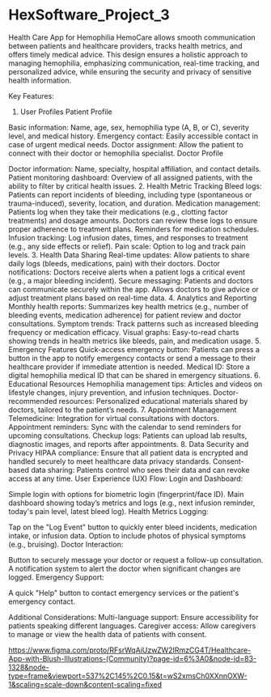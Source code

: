 # HexSoftware_Project_3
Health Care App for Hemophilia
HemoCare allows smooth communication between patients and healthcare providers, tracks health metrics, and offers timely medical advice.
This design ensures a holistic approach to managing hemophilia, emphasizing communication, real-time tracking, and personalized advice, 
while ensuring the security and privacy of sensitive health information.

Key Features:
1. User Profiles
Patient Profile

Basic information: Name, age, sex, hemophilia type (A, B, or C), severity level, and medical history.
Emergency contact: Easily accessible contact in case of urgent medical needs.
Doctor assignment: Allow the patient to connect with their doctor or hemophilia specialist.
Doctor Profile

Doctor information: Name, specialty, hospital affiliation, and contact details.
Patient monitoring dashboard: Overview of all assigned patients, with the ability to filter by critical health issues.
2. Health Metric Tracking
Bleed logs: Patients can report incidents of bleeding, including type (spontaneous or trauma-induced), severity, location, and duration.
Medication management:
Patients log when they take their medications (e.g., clotting factor treatments) and dosage amounts.
Doctors can review these logs to ensure proper adherence to treatment plans.
Reminders for medication schedules.
Infusion tracking: Log infusion dates, times, and responses to treatment (e.g., any side effects or relief).
Pain scale: Option to log and track pain levels.
3. Health Data Sharing
Real-time updates: Allow patients to share daily logs (bleeds, medications, pain) with their doctors.
Doctor notifications: Doctors receive alerts when a patient logs a critical event (e.g., a major bleeding incident).
Secure messaging:
Patients and doctors can communicate securely within the app.
Allows doctors to give advice or adjust treatment plans based on real-time data.
4. Analytics and Reporting
Monthly health reports: Summarizes key health metrics (e.g., number of bleeding events, medication adherence) for patient review and doctor consultations.
Symptom trends: Track patterns such as increased bleeding frequency or medication efficacy.
Visual graphs: Easy-to-read charts showing trends in health metrics like bleeds, pain, and medication usage.
5. Emergency Features
Quick-access emergency button: Patients can press a button in the app to notify emergency contacts or send a message to their healthcare provider if immediate attention is needed.
Medical ID: Store a digital hemophilia medical ID that can be shared in emergency situations.
6. Educational Resources
Hemophilia management tips: Articles and videos on lifestyle changes, injury prevention, and infusion techniques.
Doctor-recommended resources: Personalized educational materials shared by doctors, tailored to the patient’s needs.
7. Appointment Management
Telemedicine: Integration for virtual consultations with doctors.
Appointment reminders: Sync with the calendar to send reminders for upcoming consultations.
Checkup logs: Patients can upload lab results, diagnostic images, and reports after appointments.
8. Data Security and Privacy
HIPAA compliance: Ensure that all patient data is encrypted and handled securely to meet healthcare data privacy standards.
Consent-based data sharing: Patients control who sees their data and can revoke access at any time.
User Experience (UX) Flow:
Login and Dashboard:

Simple login with options for biometric login (fingerprint/face ID).
Main dashboard showing today’s metrics and logs (e.g., next infusion reminder, today's pain level, latest bleed log).
Health Metrics Logging:

Tap on the "Log Event" button to quickly enter bleed incidents, medication intake, or infusion data.
Option to include photos of physical symptoms (e.g., bruising).
Doctor Interaction:

Button to securely message your doctor or request a follow-up consultation.
A notification system to alert the doctor when significant changes are logged.
Emergency Support:

A quick "Help" button to contact emergency services or the patient's emergency contact.

Additional Considerations:
Multi-language support: Ensure accessibility for patients speaking different languages.
Caregiver access: Allow caregivers to manage or view the health data of patients with consent.

https://www.figma.com/proto/RFsrWqAiUzwZW2IRmzCG4T/Healthcare-App-with-Blush-Illustrations-(Community)?page-id=6%3A0&node-id=83-1328&node-type=frame&viewport=537%2C145%2C0.15&t=wS2xmsCh0XXnnOXW-1&scaling=scale-down&content-scaling=fixed
